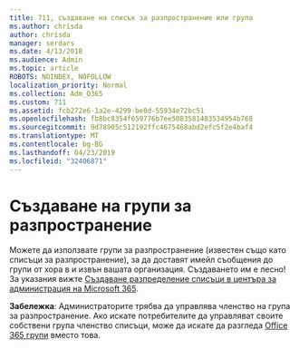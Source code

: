 ```yaml
---
title: 711, създаване на списък за разпространение или група
ms.author: chrisda
author: chrisda
manager: serdars
ms.date: 4/13/2018
ms.audience: Admin
ms.topic: article
ROBOTS: NOINDEX, NOFOLLOW
localization_priority: Normal
ms.collection: Adm_O365
ms.custom: 711
ms.assetid: fcb272e6-1a2e-4299-be0d-55934e72bc51
ms.openlocfilehash: fb8bc8354f659776b7ee5083581483534954b768
ms.sourcegitcommit: 9d78905c512192ffc4675468abd2efc5f2e4baf4
ms.translationtype: MT
ms.contentlocale: bg-BG
ms.lasthandoff: 04/23/2019
ms.locfileid: "32406871"
---
```

# <a name="create-distribution-groups"></a>Създаване на групи за разпространение

Можете да използвате групи за разпространение (известен също като списъци за разпространение), за да доставят имейл съобщения до групи от хора в и извън вашата организация. Създаването им е лесно! За указания вижте [Създаване разпределение списъци в центъра за администрация на Microsoft 365](https://support.office.com/article/b1ffe755-59e5-4369-826d-825f145a8400).

**Забележка**: Администраторите трябва да управлява членство на група за разпространение. Ако искате потребителите да управляват своите собствени група членство списъци, може да искате да разгледа [Office 365 групи](https://support.office.com/article/b565caa1-5c40-40ef-9915-60fdb2d97fa2) вместо това. 
